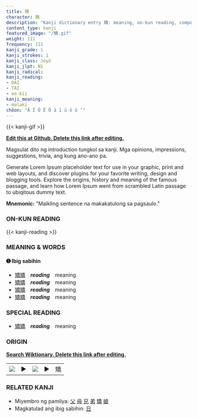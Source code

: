 ```yaml
---
title: 矯
character: 矯
description: "Kanji dictionary entry 矯: meaning, on-kun reading, compounds, origin, related kanji"
content_type: kanji
featured_image: "/矯.gif"
weight: 111
frequency: 111
kanji_grade: 1
kanji_strokes: 1
kanji_class: Jōyō
kanji_jlpt: N1
kanji_radical: 
kanji_reading: 
- DAI
- TAI
- oo-kii
kanji_meaning:
- malaki
chōon: "Ā Ī Ū Ē Ō ā ī ū ē ō ’"
---
```

[//]: # (Don't edit the line below. Kanji animated GIF code is automatically generated.)
{{< kanji-gif >}}

[//]: # (Edit below this line.)

**[Edit this at Github. Delete this link after editing.](https://github.com/tim0g/tim/tree/main/content/kanji/矯/index.md)**

Magsulat dito ng introduction tungkol sa kanji. Mga opinions, impressions, suggestions, trivia, ang kung ano-ano pa.

Generate Lorem Ipsum placeholder text for use in your graphic, print and web layouts, and discover plugins for your favorite writing, design and blogging tools. Explore the origins, history and meaning of the famous passage, and learn how Lorem Ipsum went from scrambled Latin passage to ubiqitous dummy text.
 
**Mnemonic:** "Maikling sentence na makakatulong sa pagsaulo."

### ON-KUN READING

[//]: # (Don't edit the line below. ON-KUN READING code is automatically generated.)
{{< kanji-reading >}}

### MEANING & WORDS

#### ➊ **Ibig sabihin**
  - [矯](../矯)[矯](../矯)　***reading***　meaning
  - [矯](../矯)[矯](../矯)　***reading***　meaning
  - [矯](../矯)[矯](../矯)　***reading***　meaning
  - [矯](../矯)[矯](../矯)　***reading***　meaning

### SPECIAL READING
  - [矯](../矯)[矯](../矯)　***reading***　meaning

### ORIGIN

**[Search Wiktionary. Delete this link after editing.](https://wiktionary.org/wiki/矯)**
<table class="kanji-table"><tr><td>
<img src="60px-矯-bronze.svg.png">
</td><td>▶</td><td>
<img src="60px-矯-oracle.svg.png">
</td><td>▶</td>
<td class="kanji-origin">矯</td>
</tr></table>

### RELATED KANJI
- Miyembro ng pamilya: [父](../父) [母](../母) [兄](../兄) [弟](../弟) [矯](../矯) [娘](../娘)
- Magkatulad ang ibig sabihin: [日](../日)
